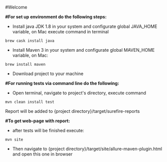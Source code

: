 
#Welcome


**#For set up environment do the following steps:**
- Install java JDK 1.8 in your system and configurate global JAVA_HOME variable, on Mac execute command in terminal
```
brew cask install java
```
- Install Maven 3 in your system and configurate global MAVEN_HOME variable, on Mac:
```
brew install maven
```
- Download project to your machine

**#For running tests via command line do the following:**
- Open terminal, navigate to project's directory, execute command 
```
mvn clean install test
```

Report will be added to {project directory}/target/surefire-reports 


**#To get web-page with report:**

- after tests will be finished execute:

```
mvn site
```

- Then navigate to {project directory}/target/site/allure-maven-plugin.html and open this one in browser

